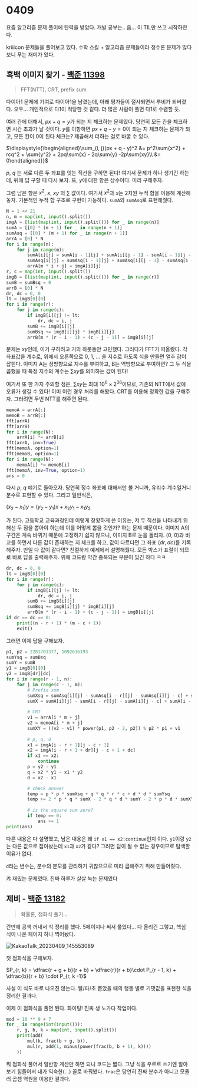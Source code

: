 # 0409

요즘 알고리즘 문제 풀이에 탄력을 받았다. 개발 공부는.. 음... 이 TIL만 쓰고 시작하련다.

kriiicon 문제들을 풀어보고 있다. 수학 스킬 + 알고리즘 문제들이라 정수론 문제가 많다보니 푸는 재미가 있다.



## 흑백 이미지 찾기 - [백준 11398](https://www.acmicpc.net/problem/11398)

> FFT(NTT), CRT, prefix sum

다이아1 문제에 기여로 다이아1을 남겼는데, 아래 평가들이 절사되면서 루비가 되버렸다. 오우... 개인적으로 다1이 적당한 것 같다. 더 많은 사람이 풀면 다1로 수렴할 듯.

여러 칸에 대해서, $px + q = y$가 되는 지 체크하는 문제였다. 당연히 모든 칸을 체크하면 시간 초과가 날 것이다.
$y$를 이항하면 $px + q - y = 0$이 되는 지 체크하는 문제가 되고, 모든 칸이 0이 된다 체크는? 제곱해서 더하는 걸로 바꿀 수 있다.

$\displaystyle{\begin{aligned}\sum_{i, j}(px + q - y)^2 
&= p^2\sum{x^2} + rcq^2 + \sum{y^2} + 2pq\sum{x} - 2q\sum{y} -2p\sum{xy}\\ &= 0\end{aligned}}$

$p$, $q$ 는 서로 다른 두 좌표를 잇는 직선을 구하면 된다! 여기서 문제가 하나 생기긴 하는데, 뒤에 답 구할 때 다시 보자. 또, $y$에 대한 항은 상수이다. 미리 구해주자.

그럼 남은 항은 $x^2$, $x$, $xy$ 의 $\sum$ 값이다. 여기서 $x^2$과 $x$는 2차원 누적 합을 이용해 계산해놓자. 기본적인 누적 합 구조로 구현이 가능하다. `sumA`와 `sumAsq`로 표현해줬다.

```Python
N = 1 << 21
n, m = map(int, input().split())
imgA = [list(map(int, input().split())) for _ in range(n)]
sumA = [[0] * (m + 1) for _ in range(n + 1)]
sumAsq = [[0] * (m + 1) for _ in range(n + 1)]
arrA = [0] * N
for i in range(n):
    for j in range(m):
        sumA[i][j] = sumA[i - 1][j] + sumA[i][j - 1] - sumA[i - 1][j - 1] + imgA[i][j]
        sumAsq[i][j] = sumAsq[i - 1][j] + sumAsq[i][j - 1] - sumAsq[i - 1][j - 1] + imgA[i][j] * imgA[i][j]
        arrA[m * i + j] = imgA[i][j]
r, c = map(int, input().split())
imgB = [list(map(int, input().split())) for _ in range(r)]
sumB = sumBsq = 0
arrB = [0] * N
dr, dc = 0, 0
lt = imgB[0][0]
for i in range(r):
    for j in range(c):
        if imgB[i][j] != lt:
            dr, dc = i, j
        sumB += imgB[i][j]
        sumBsq += imgB[i][j] * imgB[i][j]
        arrB[m * (r - i - 1) + (c - j - 1)] = imgB[i][j]
```

문제는 $xy$인데, 이거 구하려고 거의 하룻동안 고민했다. 그러다가 FFT가 떠올랐다. 각 좌표값을 계수로, 위에서 오른쪽으로 0, 1, ... 을 지수로 하도록 식을 만들면 얼추 감이 잡힌다. 이미지 A는 정방향으로 지수를 부여하고, B는 역방향으로 부여하면? 그 두 식을 곱했을 때 특정 지수의 계수는 $\sum{xy}$를 의미하는 값이 된다!

여기서 또 한 가지 주의할 점은, $\sum{xy}$는 최대 $10^6 \times 2^{36}$이므로, 기존의 NTT에서 값에 오류가 생길 수 있다! 이미 이런 경우 처리를 해봤다. CRT를 이용해 정확한 값을 구해주자. 그러려면 두번 NTT를 해주면 된다.

```Python
memoA = arrA[:]
memoB = arrB[:]
fft(arrA)
fft(arrB)
for i in range(N):
    arrA[i] *= arrB[i]
fft(arrA, inv=True)
fft(memoA, option=1)
fft(memoB, option=1)
for i in range(N):
    memoA[i] *= memoB[i]
fft(memoA, inv=True, option=1)
ans = 0
```

다시 $p$, $q$ 얘기로 돌아오자. 당연히 정수 좌표에 대해서만 볼 거니까, 유리수 계수일거니 분수로 표현할 수 있다. 그리고 일반식은,

$(x_2 - x_1) y = (y_2 - y_1)x + x_2y_1 - x_1y_2$

가 된다. 고등학교 교육과정인데 이렇게 장황하게 쓴 이유는, 저 두 직선을 나타내기 위해선 두 점을 뽑아야 하는데 이를 어떻게 뽑을 것인가? 하는 문제 때문이다. 이미지 A의 구간은 계속 바뀌기 때문에 고정하기 쉽지 않으니, 이미지 B로 눈을 돌리자. (0, 0)과 비교를 하면서 다른 값이 존재하는 지 체크를 하고, 값이 다르다면 그 좌표 $(dr, dc)$를 기록해주자. 만일 다 값이 같다면? 친절하게 예제에서 설명해줬다. 모든 박스가 표절이 되므로 바로 답을 출력해주자.
위에 코드랑 약간 중복되는 부분이 있긴 하다 ㅋㅋ

```Python
dr, dc = 0, 0
lt = imgB[0][0]
for i in range(r):
    for j in range(c):
        if imgB[i][j] != lt:
            dr, dc = i, j
        sumB += imgB[i][j]
        sumBsq += imgB[i][j] * imgB[i][j]
        arrB[m * (r - i - 1) + (c - j - 1)] = imgB[i][j]
if dr == dc == 0:
    print((n - r + 1) * (m - c + 1))
    exit()
```

그러면 이제 답을 구해보자.

```Python
p1, p2 = 2281701377, 1092616193
sumYsq = sumBsq
sumY = sumB
y1 = imgB[0][0]
y2 = imgB[dr][dc]
for i in range(r - 1, n):
    for j in range(c - 1, m):
        # Prefix sum
        sumXsq = sumAsq[i][j] - sumAsq[i - r][j] - sumAsq[i][j - c] + sumAsq[i - r][j - c]
        sumX = sumA[i][j] - sumA[i - r][j] - sumA[i][j - c] + sumA[i - r][j - c]
        
        # CRT
        v1 = arrA[i * m + j]
        v2 = memoA[i * m + j]
        sumXY = ((v2 - v1) * power(p1, p2 - 2, p2)) % p2 * p1 + v1
        
        # p, q, d
        x1 = imgA[i - r + 1][j - c + 1]
        x2 = imgA[i - r + 1 + dr][j - c + 1 + dc]
        if x1 == x2:
            continue
        p = y2 - y1
        q = x2 * y1 - x1 * y2
        d = x2 - x1

        # check answer
        temp = p * p * sumXsq + q * q * r * c + d * d * sumYsq
        temp += 2 * p * q * sumX - 2 * q * d * sumY - 2 * p * d * sumXY
        
        # is the square sum zero? 
        if temp == 0:
            ans += 1
print(ans)
```

다른 내용은 다 설명했고, 남은 내용은 왜 `if x1 == x2:continue`인지 이다. `y1`이랑 `y2`는 다른 값으로 잡아놨는데 `x1`과 `x2`가 같다? 그러면 답이 될 수 없는 경우이므로 탐색할 이유가 없다. 

`d`라는 변수는, 분수의 분모를 관리하기 귀찮으므로 미리 곱해주기 위해 만들어줬다.

캬 재밌는 문제였다. 진짜 하루가 살살 녹는 문제였다



## 제비 - [백준 13182](https://www.acmicpc.net/problem/13182)

> 확률론, 점화식 풀기...

간만에 공책 꺼내서 식 정리를 했다. 5페이지나 써서 풀었다... 다 올리긴 그렇고, 핵심 식이 나온 페이지 하나 찍어놨다.

![KakaoTalk_20230409_145553089](https://user-images.githubusercontent.com/97663863/230757027-358d0e21-8e42-4add-a030-e8039ff1eb78.jpg)

첫 점화식을 구해보자.

$P_{r, k} = \dfrac{r + g + b}{r + b} + \dfrac{r}{r + b}\cdot P_{r - 1, k} + \dfrac{b}{r + b} \cdot P_{r, k -1}$

사실 이 식도 바로 나오진 않는다. 빨/파/초 뽑았을 때의 행동 별로 기댓값을 표현한 식을 정리한 결과다.

이제 이 점화식을 풀면 된다. 화이팅! 진짜 생 노가다 작업이다.

```Python
mod = 10 ** 9 + 7
for _ in range(int(input())):
    r, g, b, k = map(int, input().split())
    print(add(
        mul(k, frac(b + g, b)),
        mul(r, add(1, minus(power(frac(b, b + 1), k))))
    ))
```

뭐 점화식 풀어서 일반항 계산만 하면 되니 코드는 짧다. 그냥 식을 우르르 쓰기엔 알아보기 힘들어서 내가 익숙한(...) 꼴로 바꿔봤다. `frac`은 당연히 진짜 분수가 아니고 모듈러 곱셈 역원을 이용한 결과다.
